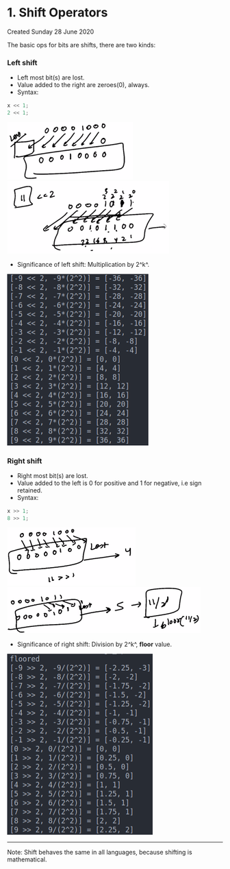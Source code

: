 # 1. Shift Operators
Created Sunday 28 June 2020

The basic ops for bits are shifts, there are two kinds:

### Left shift

* Left most bit(s) are lost.
* Value added to the right are zeroes(0), always.
* Syntax:
```c++
x << 1;
2 << 1;
```
![](1._Shift_Operators/pasted_image001.png)![](1._Shift_Operators/pasted_image002.png)

* Significance of left shift: Multiplication by 2^k^.

![](1._Shift_Operators/pasted_image005.png)

### Right shift

* Right most bit(s) are lost.
* Value added to the left is 0 for positive and 1 for negative, i.e sign retained.
* Syntax:
```c++
x >> 1;
8 >> 1;
```
![](1._Shift_Operators/pasted_image003.png) ![](1._Shift_Operators/pasted_image004.png)

* Significance of right shift: Division by 2^k^, **floor** value.

![](1._Shift_Operators/pasted_image006.png)

*****

Note: Shift behaves the same in all languages, because shifting is mathematical.

